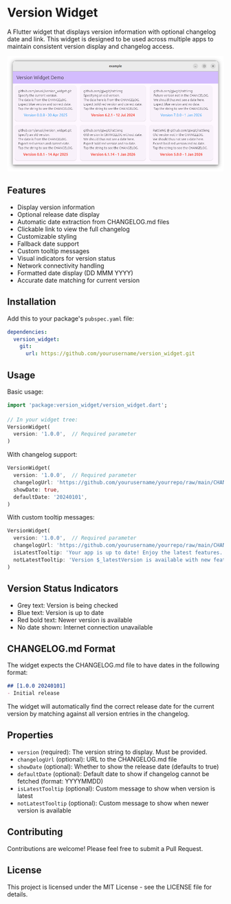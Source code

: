 # Version Widget

A Flutter widget that displays version information with optional changelog date and link. This widget is designed to be used across multiple apps to maintain consistent version display and changelog access.

![image](assets/screenshots/example.png)

## Features

- Display version information
- Optional release date display
- Automatic date extraction from CHANGELOG.md files
- Clickable link to view the full changelog
- Customizable styling
- Fallback date support
- Custom tooltip messages
- Visual indicators for version status
- Network connectivity handling
- Formatted date display (DD MMM YYYY)
- Accurate date matching for current version

## Installation

Add this to your package's `pubspec.yaml` file:

```yaml
dependencies:
  version_widget:
    git:
      url: https://github.com/yourusername/version_widget.git
```

## Usage

Basic usage:

```dart
import 'package:version_widget/version_widget.dart';

// In your widget tree:
VersionWidget(
  version: '1.0.0',  // Required parameter
)
```

With changelog support:

```dart
VersionWidget(
  version: '1.0.0',  // Required parameter
  changelogUrl: 'https://github.com/yourusername/yourrepo/raw/main/CHANGELOG.md',
  showDate: true,
  defaultDate: '20240101',
)
```

With custom tooltip messages:

```dart
VersionWidget(
  version: '1.0.0',  // Required parameter
  changelogUrl: 'https://github.com/yourusername/yourrepo/raw/main/CHANGELOG.md',
  isLatestTooltip: 'Your app is up to date! Enjoy the latest features.',
  notLatestTooltip: 'Version $_latestVersion is available with new features!',
)
```

## Version Status Indicators

- Grey text: Version is being checked
- Blue text: Version is up to date
- Red bold text: Newer version is available
- No date shown: Internet connection unavailable

## CHANGELOG.md Format

The widget expects the CHANGELOG.md file to have dates in the following format:
```markdown
## [1.0.0 20240101]
- Initial release
```

The widget will automatically find the correct release date for the current version by matching against all version entries in the changelog.

## Properties

- `version` (required): The version string to display. Must be provided.
- `changelogUrl` (optional): URL to the CHANGELOG.md file
- `showDate` (optional): Whether to show the release date (defaults to true)
- `defaultDate` (optional): Default date to show if changelog cannot be fetched (format: YYYYMMDD)
- `isLatestTooltip` (optional): Custom message to show when version is latest
- `notLatestTooltip` (optional): Custom message to show when newer version is available

## Contributing

Contributions are welcome! Please feel free to submit a Pull Request.

## License

This project is licensed under the MIT License - see the LICENSE file for details.
